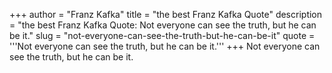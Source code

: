 +++
author = "Franz Kafka"
title = "the best Franz Kafka Quote"
description = "the best Franz Kafka Quote: Not everyone can see the truth, but he can be it."
slug = "not-everyone-can-see-the-truth-but-he-can-be-it"
quote = '''Not everyone can see the truth, but he can be it.'''
+++
Not everyone can see the truth, but he can be it.
